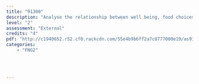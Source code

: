 ```yaml
---
title: "91300"
description: "Analyse the relationship between well being, food choices and determinants of health."
level: "2"
assessment: "External"
credits: "4"
pdf: "http://c1940652.r52.cf0.rackcdn.com/55e4b9b6ff2a7c0777000e19/as91300.pdf"
categories:
    - "FNG2"
    
    
    
    
---
```

